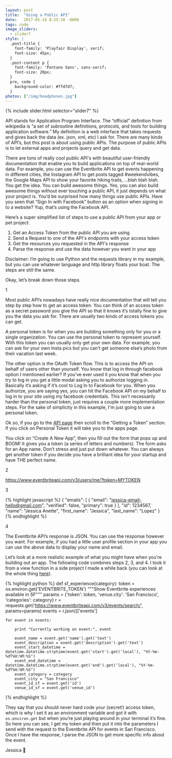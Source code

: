 ```yaml
---
layout: post
title:  "Using a Public API"
date:   2017-05-18 8:25:10 -0800
tags: code
image_sliders:
  - slider7
style: |
  .post-title {
    font-family: 'Playfair Display', serif;
    font-size: 45px;
  }
  .post-content p {
    font-family: 'Pontano Sans', sans-serif;
    font-size: 20px;
  }
  pre, code {
    background-color: #ffd7d7;
  }
photos: ["/img/headphones.jpg"]
---
```


{% include slider.html selector="slider7" %}

API stands for Application Program Interface. The “official” definition from wikipedia is “a set of subroutine definitions, protocols, and tools for building application software.” My definition is a web interface that takes requests and gives back the data (ex. json, xml, etc) I ask for. There are many kinds of API’s, but this post is about using public APIs. The purpose of public APIs is to let external apps and projects query and get data.

There are tons of really cool public API's with beautiful user-friendly documentation that enable you to build applications on top of real-world data. For example, you can use the Eventbrite API to get events happening in different cities, the Instagram API to get posts tagged #weekendvibes, the Google Maps API to show your favorite hiking trails, ...blah blah blah. You get the idea. You can build awesome things. Yes, you can also build awesome things without ever touching a public API, it just depends on what your project is. You’d be surprised how many things use public APIs. Have you seen that “Sign In with Facebook” button as an option when signing in to a website? Yup, that’s using the Facebook API.

Here’s a super simplified list of steps to use a public API from your app or pet project:

1. Get an Access Token from the public API you are using
2. Send a Request to one of the API's endpoints with your access token
3. Get the resources you requested in the API's response
4. Parse the response and use the data however you want in your app

Disclaimer: I’m going to use Python and the requests library in my example, but you can use whatever language and http library floats your boat. The steps are still the same.

Okay, let’s break down those steps.

1

Most public API’s nowadays have really nice documentation that will tell you step by step how to get an access token. You can think of an access token as a secret password you give the API so that it knows it’s totally fine to give you the data you ask for. There are usually two kinds of access tokens you can get.

A personal token is for when you are building something only for you or a single organization. You can use the personal token to represent yourself. With this token you can usually only get your own data. For example, you can ask for your own Insta pics but you can’t get someone else’s photo from their vacation last week.

The other option is the OAuth Token flow. This is to access the API on behalf of users other than yourself. You know that log in through facebook option I mentioned earlier? If you’ve ever used it you know that when you try to log in you get a little modal asking you to authorize logging in. Basically it’s asking if it’s cool to Log In to Facebook for you. When you authorize, you are saying yes, you can hit the Facebook API on my behalf to log in to your site using my facebook credentials. This isn't necessarily harder than the personal token, just requires a couple more implementation steps. For the sake of simplicity in this example, I'm just going to use a personal token.

Ok so, if you go to the [API page][api-page] then scroll to the “Getting a Token” section. If you click on Personal Token it will take you to the apps page.

You click on “Create A New App”, then you fill out the form that pops up and BOOM! It gives you a token (a series of letters and numbers). The form asks for an App name. Don’t stress and just put down whatever. You can always get another token if you decide you have a brilliant idea for your startup and have THE perfect name.

2

https://www.eventbriteapi.com/v3/users/me/?token=MYTOKEN

3

{% highlight javascript %}
{
    "emails": [
        {
            "email": "jessica-email-hello@gmail.com",
            "verified": false,
            "primary": true
        }
    ],
    "id": 1234567,
    "name": "Jessica Anette",
    "first_name": "Jessica",
    "last_name": "Lopez"
}
{% endhighlight %}

4

The Eventbrite API’s response is JSON. You can use the response however you want. For example, if you had a little user profile section in your app you can use the above data to display your name and email.

Let’s look at a more realistic example of what you might have when you’re building out an app. The following code combines steps 2, 3, and 4. I took it from a view function in a side project I made a while back (you can look at the whole thing [here][eventbrite-ex]).

{% highlight python %}
def sf_experience(category):
    token = os.environ.get('EVENTBRITE_TOKEN')
    """Show Eventbrite experiences available in SF"""
    params = {'token': token, 'venue.city': 'San Francisco', 'categories': category}
    r = requests.get('https://www.eventbriteapi.com/v3/events/search/', params=params)
    events = r.json()['events']

    for event in events:

        print "Currently working on event:", event

        event_name = event.get('name').get('text')
        event_description = event.get('description').get('text')
        event_start_datetime = datetime.datetime.strptime(event.get('start').get('local'), "%Y-%m-%dT%H:%M:%S")
        event_end_datetime = datetime.datetime.strptime(event.get('end').get('local'), "%Y-%m-%dT%H:%M:%S")
        event_category = category
        event_city = "San Francisco"
        event_id_sf = event.get('id')
        venue_id_sf = event.get('venue_id')

{% endhighlight %}

They say that you should never hard code your (secret!) access token, which is why I set it as an environment variable and got it with `os.environ.get` but when you’re just playing around in your terminal it’s fine. So here you can see, I get my token and then put it into the parameters I send with the request to the Eventbrite API for events in San Francisco. Once I have the response, I parse the JSON to get more specific info about the event.

Jessica 👋

[api-page]: https://www.eventbrite.com/developer/v3/api_overview/authentication/
[eventbrite-ex]: https://github.com/jessanettica/Andarography
